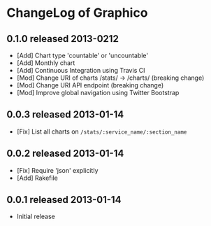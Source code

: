 ChangeLog of Graphico
=====================

0.1.0 released 2013-0212
------------------------

- [Add] Chart type 'countable' or 'uncountable'
- [Add] Monthly chart
- [Add] Continuous Integration using Travis CI
- [Mod] Change URI of charts /stats/ -> /charts/ (breaking change)
- [Mod] Change URI API endpoint (breaking change)
- [Mod] Improve global navigation using Twitter Bootstrap

0.0.3 released 2013-01-14
-------------------------

- [Fix] List all charts on `/stats/:service_name/:section_name`

0.0.2 released 2013-01-14
-------------------------

- [Fix] Require 'json' explicitly
- [Add] Rakefile

0.0.1 released 2013-01-14
-------------------------

- Initial release
